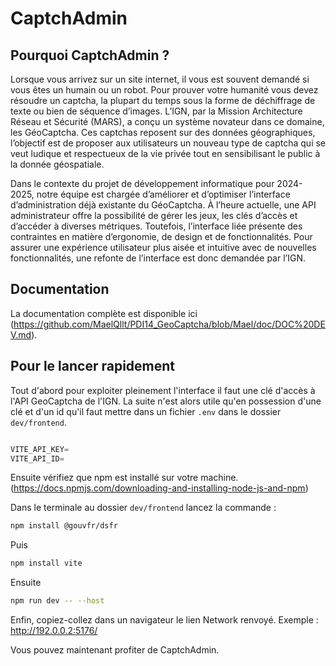 # CaptchAdmin



## Pourquoi CaptchAdmin ?

Lorsque vous arrivez sur un site internet, il vous est souvent demandé si vous êtes un
humain ou un robot. Pour prouver votre humanité vous devez résoudre un captcha, la plupart du temps sous la forme de déchiffrage de texte ou bien de séquence
d’images. L’IGN, par la Mission Architecture Réseau et Sécurité (MARS), a conçu un
système novateur dans ce domaine, les GéoCaptcha. Ces captchas reposent
sur des données géographiques, l’objectif est de proposer aux utilisateurs un nouveau type
de captcha qui se veut ludique et respectueux de la vie privée tout en sensibilisant le public
à la donnée géospatiale.

Dans le contexte du projet de développement informatique pour 2024-2025, notre
équipe est chargée d’améliorer et d’optimiser l’interface d’administration déjà existante
du GéoCaptcha. À l’heure actuelle, une API administrateur offre la possibilité de gérer les
jeux, les clés d’accès et d’accéder à diverses métriques. Toutefois, l’interface liée présente
des contraintes en matière d’ergonomie, de design et de fonctionnalités. Pour assurer une
expérience utilisateur plus aisée et intuitive avec de nouvelles fonctionnalités, une refonte
de l’interface est donc demandée par l’IGN.


## Documentation 

La documentation complète est disponible ici (https://github.com/MaelQllt/PDI14_GeoCaptcha/blob/Mael/doc/DOC%20DEV.md). 


## Pour le lancer rapidement

Tout d'abord pour exploiter pleinement l'interface il faut une clé d'accès à l'API GeoCaptcha de l'IGN. 
La suite n'est alors utile qu'en possession d'une clé et d'un id qu'il faut mettre dans un fichier `.env` dans le dossier `dev/frontend`.


```js

VITE_API_KEY= 
VITE_API_ID= 

```


Ensuite vérifiez que npm est installé sur votre machine. (https://docs.npmjs.com/downloading-and-installing-node-js-and-npm)

Dans le terminale au dossier `dev/frontend` lancez la commande :

```bash
npm install @gouvfr/dsfr
```

Puis 

```bash
npm install vite
```

Ensuite 

```bash
npm run dev -- --host
```

Enfin, copiez-collez dans un navigateur le lien Network renvoyé. Exemple : http://192.0.0.2:5176/


Vous pouvez maintenant profiter de CaptchAdmin.